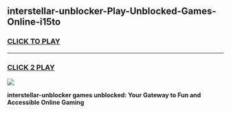 
## interstellar-unblocker-Play-Unblocked-Games-Online-i15to
<h3>
<a href="https://premium76.site?title=interstellar-unblocker&ref=25A">CLICK TO PLAY</a></h3>
<hr>

<h3>
<a href="https://premium76.site?title=interstellar-unblocker&ref=25A">CLICK 2 PLAY</a>
  
</h3>

<a href="https://premium76.site?title=interstellar-unblocker&ref=25A"><img src="https://clearcache.store/games.png"></a>


**interstellar-unblocker games unblocked: Your Gateway to Fun and Accessible Online Gaming**
